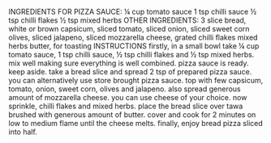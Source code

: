 INGREDIENTS
FOR PIZZA SAUCE:
¼ cup tomato sauce
1 tsp chilli sauce
½ tsp chilli flakes
½ tsp mixed herbs
OTHER INGREDIENTS:
3 slice bread, white or brown
capsicum, sliced
tomato, sliced
onion, sliced
sweet corn
olives, sliced
jalapeno, sliced
mozzarella cheese, grated
chilli flakes
mixed herbs
butter, for toasting
INSTRUCTIONS
firstly, in a small bowl take ¼ cup tomato sauce, 1 tsp chilli sauce, ½ tsp chilli flakes and ½ tsp mixed herbs.
mix well making sure everything is well combined. pizza sauce is ready. keep aside.
take a bread slice and spread 2 tsp of prepared pizza sauce. you can alternatively use store brought pizza sauce.
top with few capsicum, tomato, onion, sweet corn, olives and jalapeno.
also spread generous amount of mozzarella cheese. you can use cheese of your choice.
now sprinkle, chilli flakes and mixed herbs.
place the bread slice over tawa brushed with generous amount of butter.
cover and cook for 2 minutes on low to medium flame until the cheese melts.
finally, enjoy bread pizza sliced into half.